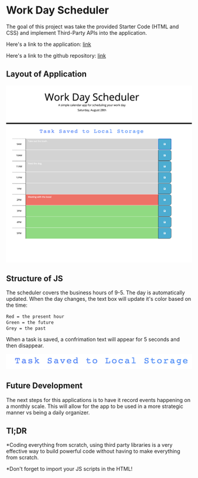 # Work Day Scheduler

The goal of this project was take the provided Starter Code  (HTML and CSS) and implement Third-Party APIs into the application.  

Here's a link to the application: [link](https://carpetonberry.github.io/3rd-Party-API_Work_Day_Scheduler/)

Here's a link to the github repository: [link](https://github.com/CarpeTonberry/3rd-Party-API_Work_Day_Scheduler)

## Layout of Application 

![alt text](./assets/images/application1.png)

## Structure of JS

The scheduler covers the business hours of 9-5. The day is automatically updated. When the day changes, the text box will update it's color based on the time:
    
    Red = the present hour
    Green = the future 
    Grey = the past

When a task is saved, a confrimation text will appear for 5 seconds and then disappear.

![alt text](./assets/images/application2.png)

## Future Development 

The next steps for this applications is to have it record events happening on a monthly scale. This will allow for the app to be used in a more strategic manner vs being a daily organizer.


## Tl;DR

*Coding everything from scratch, using third party libraries is a very effective way to build powerful code without having to make everything from scratch.  

*Don't forget to import your JS scripts in the HTML! 